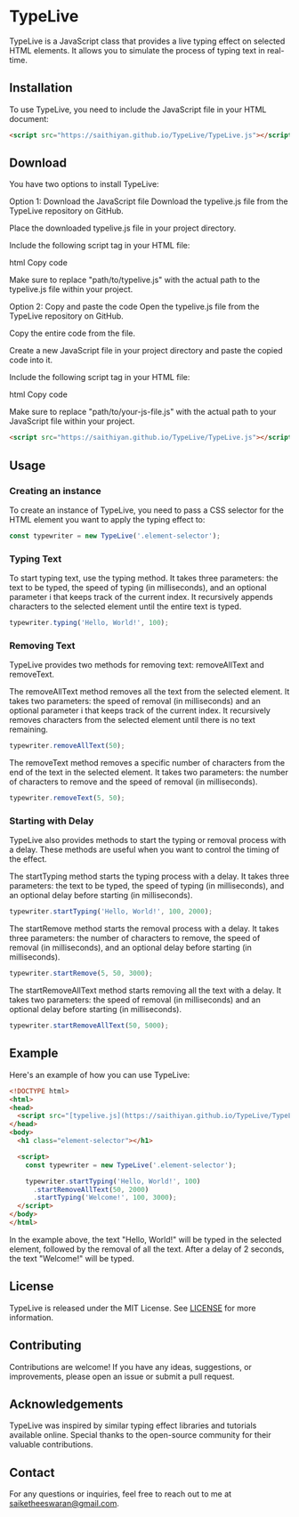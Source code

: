 # TypeLive

TypeLive is a JavaScript class that provides a live typing effect on selected HTML elements. It allows you to simulate the process of typing text in real-time.

## Installation

To use TypeLive, you need to include the JavaScript file in your HTML document:

```html
<script src="https://saithiyan.github.io/TypeLive/TypeLive.js"></script>
```
## Download

You have two options to install TypeLive:

Option 1: Download the JavaScript file
Download the typelive.js file from the TypeLive repository on GitHub.

Place the downloaded typelive.js file in your project directory.

Include the following script tag in your HTML file:

html
Copy code
<script src="path/to/typelive.js"></script>
Make sure to replace "path/to/typelive.js" with the actual path to the typelive.js file within your project.

Option 2: Copy and paste the code
Open the typelive.js file from the TypeLive repository on GitHub.

Copy the entire code from the file.

Create a new JavaScript file in your project directory and paste the copied code into it.

Include the following script tag in your HTML file:

html
Copy code
<script src="path/to/your-js-file.js"></script>
Make sure to replace "path/to/your-js-file.js" with the actual path to your JavaScript file within your project.

```html
<script src="https://saithiyan.github.io/TypeLive/TypeLive.js"></script>
```
## Usage

### Creating an instance

To create an instance of TypeLive, you need to pass a CSS selector for the HTML element you want to apply the typing effect to:

```js
const typewriter = new TypeLive('.element-selector');
```

### Typing Text

To start typing text, use the typing method. It takes three parameters: the text to be typed, the speed of typing (in milliseconds), and an optional parameter i that keeps track of the current index. It recursively appends characters to the selected element until the entire text is typed.

```js
typewriter.typing('Hello, World!', 100);
```

### Removing Text

TypeLive provides two methods for removing text: removeAllText and removeText.

The removeAllText method removes all the text from the selected element. It takes two parameters: the speed of removal (in milliseconds) and an optional parameter i that keeps track of the current index. It recursively removes characters from the selected element until there is no text remaining.

```js
typewriter.removeAllText(50);
```

The removeText method removes a specific number of characters from the end of the text in the selected element. It takes two parameters: the number of characters to remove and the speed of removal (in milliseconds).

```js
typewriter.removeText(5, 50);
```

### Starting with Delay

TypeLive also provides methods to start the typing or removal process with a delay. These methods are useful when you want to control the timing of the effect.

The startTyping method starts the typing process with a delay. It takes three parameters: the text to be typed, the speed of typing (in milliseconds), and an optional delay before starting (in milliseconds).


```js
typewriter.startTyping('Hello, World!', 100, 2000);
```

The startRemove method starts the removal process with a delay. It takes three parameters: the number of characters to remove, the speed of removal (in milliseconds), and an optional delay before starting (in milliseconds).

```js
typewriter.startRemove(5, 50, 3000);
```

The startRemoveAllText method starts removing all the text with a delay. It takes two parameters: the speed of removal (in milliseconds) and an optional delay before starting (in milliseconds).

```js
typewriter.startRemoveAllText(50, 5000);
```

## Example

Here's an example of how you can use TypeLive:
```html
<!DOCTYPE html>
<html>
<head>
  <script src="[typelive.js](https://saithiyan.github.io/TypeLive/TypeLive.js)"></script>
</head>
<body>
  <h1 class="element-selector"></h1>

  <script>
    const typewriter = new TypeLive('.element-selector');

    typewriter.startTyping('Hello, World!', 100)
      .startRemoveAllText(50, 2000)
      .startTyping('Welcome!', 100, 3000);
  </script>
</body>
</html>
```

In the example above, the text "Hello, World!" will be typed in the selected element, followed by the removal of all the text. After a delay of 2 seconds, the text "Welcome!" will be typed.

## License

TypeLive is released under the MIT License. See [LICENSE](LICENSE) for more information.

## Contributing

Contributions are welcome! If you have any ideas, suggestions, or improvements, please open an issue or submit a pull request.

## Acknowledgements

TypeLive was inspired by similar typing effect libraries and tutorials available online. Special thanks to the open-source community for their valuable contributions.

## Contact

For any questions or inquiries, feel free to reach out to me at [saiketheeswaran@gmail.com](mailto:saiketheeswaran@gamil.com).





